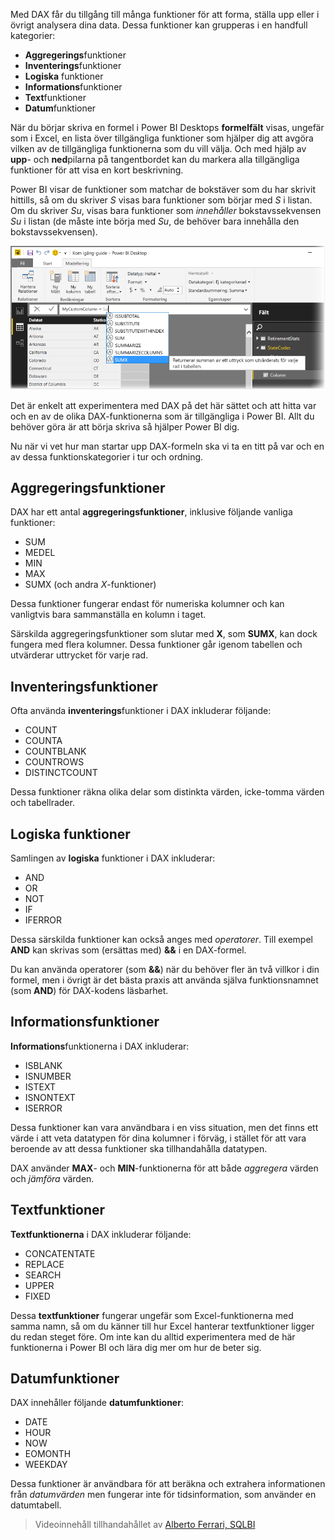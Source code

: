 Med DAX får du tillgång till många funktioner för att forma, ställa upp eller i övrigt analysera dina data. Dessa funktioner kan grupperas i en handfull kategorier:

* **Aggregerings**funktioner
* **Inventerings**funktioner
* **Logiska** funktioner
* **Informations**funktioner
* **Text**funktioner
* **Datum**funktioner

När du börjar skriva en formel i Power BI Desktops **formelfält** visas, ungefär som i Excel, en lista över tillgängliga funktioner som hjälper dig att avgöra vilken av de tillgängliga funktionerna som du vill välja. Och med hjälp av **upp**- och **ned**pilarna på tangentbordet kan du markera alla tillgängliga funktioner för att visa en kort beskrivning.

Power BI visar de funktioner som matchar de bokstäver som du har skrivit hittills, så om du skriver *S* visas bara funktioner som börjar med *S* i listan. Om du skriver *Su*, visas bara funktioner som *innehåller* bokstavssekvensen *Su* i listan (de måste inte börja med *Su*, de behöver bara innehålla den bokstavssekvensen).

![](media/7-3-dax-functions/dax-functions_1.png)

Det är enkelt att experimentera med DAX på det här sättet och att hitta var och en av de olika DAX-funktionerna som är tillgängliga i Power BI. Allt du behöver göra är att börja skriva så hjälper Power BI dig.

Nu när vi vet hur man startar upp DAX-formeln ska vi ta en titt på var och en av dessa funktionskategorier i tur och ordning.

## <a name="aggregation-functions"></a>Aggregeringsfunktioner
DAX har ett antal **aggregeringsfunktioner**, inklusive följande vanliga funktioner:

* SUM
* MEDEL
* MIN
* MAX
* SUMX (och andra *X*-funktioner)

Dessa funktioner fungerar endast för numeriska kolumner och kan vanligtvis bara sammanställa en kolumn i taget.

Särskilda aggregeringsfunktioner som slutar med **X**, som **SUMX**, kan dock fungera med flera kolumner. Dessa funktioner går igenom tabellen och utvärderar uttrycket för varje rad.

## <a name="counting-functions"></a>Inventeringsfunktioner
Ofta använda **inventerings**funktioner i DAX inkluderar följande:

* COUNT
* COUNTA
* COUNTBLANK
* COUNTROWS
* DISTINCTCOUNT

Dessa funktioner räkna olika delar som distinkta värden, icke-tomma värden och tabellrader.

## <a name="logical-functions"></a>Logiska funktioner
Samlingen av **logiska** funktioner i DAX inkluderar:

* AND
* OR
* NOT
* IF
* IFERROR

Dessa särskilda funktioner kan också anges med *operatorer*. Till exempel **AND** kan skrivas som (ersättas med) **&&** i en DAX-formel.

Du kan använda operatorer (som **&&**) när du behöver fler än två villkor i din formel, men i övrigt är det bästa praxis att använda själva funktionsnamnet (som **AND**) för DAX-kodens läsbarhet.

## <a name="information-functions"></a>Informationsfunktioner
**Informations**funktionerna i DAX inkluderar:

* ISBLANK
* ISNUMBER
* ISTEXT
* ISNONTEXT
* ISERROR

Dessa funktioner kan vara användbara i en viss situation, men det finns ett värde i att veta datatypen för dina kolumner i förväg, i stället för att vara beroende av att dessa funktioner ska tillhandahålla datatypen.

DAX använder **MAX**- och **MIN**-funktionerna för att både *aggregera* värden och *jämföra* värden.

## <a name="text-functions"></a>Textfunktioner
**Textfunktionerna** i DAX inkluderar följande:

* CONCATENTATE
* REPLACE
* SEARCH
* UPPER
* FIXED

Dessa **textfunktioner** fungerar ungefär som Excel-funktionerna med samma namn, så om du känner till hur Excel hanterar textfunktioner ligger du redan steget före. Om inte kan du alltid experimentera med de här funktionerna i Power BI och lära dig mer om hur de beter sig.

## <a name="date-functions"></a>Datumfunktioner
DAX innehåller följande **datumfunktioner**:

* DATE
* HOUR
* NOW
* EOMONTH
* WEEKDAY

Dessa funktioner är användbara för att beräkna och extrahera informationen från *datumvärden* men fungerar inte för tidsinformation, som använder en datumtabell.

> Videoinnehåll tillhandahållet av [Alberto Ferrari, SQLBI](http://www.sqlbi.com/learning-dax)
> 
> 

